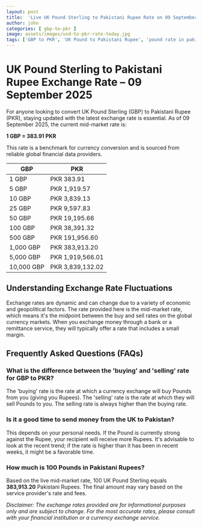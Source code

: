 ```yaml
---
layout: post
title:  'Live UK Pound Sterling to Pakistani Rupee Rate on 09 September 2025'
author: john
categories: [ gbp-to-pkr ]
image: assets/images/usd-to-pkr-rate-today.jpg
tags: ['GBP to PKR', 'UK Pound to Pakistani Rupee', 'pound rate in pakistan', 'great britain pound to pkr', 'uk to pakistan money transfer']
---
```


# UK Pound Sterling to Pakistani Rupee Exchange Rate – 09 September 2025

For anyone looking to convert UK Pound Sterling (GBP) to Pakistani Rupee (PKR), staying updated with the latest exchange rate is essential. As of 09 September 2025, the current mid-market rate is:

**1 GBP = 383.91 PKR**

This rate is a benchmark for currency conversion and is sourced from reliable global financial data providers.

| GBP | PKR |
| --- | --- |
| 1 GBP | PKR 383.91 |
| 5 GBP | PKR 1,919.57 |
| 10 GBP | PKR 3,839.13 |
| 25 GBP | PKR 9,597.83 |
| 50 GBP | PKR 19,195.66 |
| 100 GBP | PKR 38,391.32 |
| 500 GBP | PKR 191,956.60 |
| 1,000 GBP | PKR 383,913.20 |
| 5,000 GBP | PKR 1,919,566.01 |
| 10,000 GBP | PKR 3,839,132.02 |


## Understanding Exchange Rate Fluctuations

Exchange rates are dynamic and can change due to a variety of economic and geopolitical factors. The rate provided here is the mid-market rate, which means it's the midpoint between the buy and sell rates on the global currency markets. When you exchange money through a bank or a remittance service, they will typically offer a rate that includes a small margin.

## Frequently Asked Questions (FAQs)

### What is the difference between the 'buying' and 'selling' rate for GBP to PKR?

The 'buying' rate is the rate at which a currency exchange will buy Pounds from you (giving you Rupees). The 'selling' rate is the rate at which they will sell Pounds to you. The selling rate is always higher than the buying rate.

### Is it a good time to send money from the UK to Pakistan?

This depends on your personal needs. If the Pound is currently strong against the Rupee, your recipient will receive more Rupees. It's advisable to look at the recent trend; if the rate is higher than it has been in recent weeks, it might be a favorable time.

### How much is 100 Pounds in Pakistani Rupees?

Based on the live mid-market rate, 100 UK Pound Sterling equals **383,913.20** Pakistani Rupees. The final amount may vary based on the service provider's rate and fees.



*Disclaimer: The exchange rates provided are for informational purposes only and are subject to change. For the most accurate rates, please consult with your financial institution or a currency exchange service.*
